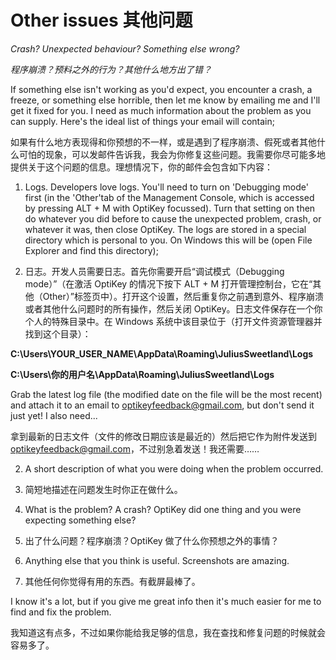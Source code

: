 Other issues
其他问题
======

*Crash? Unexpected behaviour? Something else wrong?*

*程序崩溃？预料之外的行为？其他什么地方出了错？*

If something else isn't working as you'd expect, you encounter a crash, a freeze, or something else horrible, then let me know by emailing me and I'll get it fixed for you. I need as much information about the problem as you can supply. Here's the ideal list of things your email will contain;

如果有什么地方表现得和你预想的不一样，或是遇到了程序崩溃、假死或者其他什么可怕的现象，可以发邮件告诉我，我会为你修复这些问题。我需要你尽可能多地提供关于这个问题的信息。理想情况下，你的邮件会包含如下内容：

1. Logs. Developers love logs. You'll need to turn on 'Debugging mode' first (in the 'Other'tab of the Management Console, which is accessed by pressing ALT + M with OptiKey focussed). Turn that setting on then do whatever you did before to cause the unexpected problem, crash, or whatever it was, then close OptiKey. The logs are stored in a special directory which is personal to you. On Windows this will be (open File Explorer and find this directory);

1. 日志。开发人员需要日志。首先你需要开启“调试模式（Debugging mode）”（在激活 OptiKey 的情况下按下 ALT + M 打开管理控制台，它在“其他（Other）”标签页中）。打开这个设置，然后重复你之前遇到意外、程序崩溃或者其他什么问题时的所有操作，然后关闭 OptiKey。日志文件保存在一个你个人的特殊目录中。在 Windows 系统中该目录位于（打开文件资源管理器并找到这个目录）：

**C:\Users\YOUR_USER_NAME\AppData\Roaming\JuliusSweetland\Logs**

**C:\Users\你的用户名\AppData\Roaming\JuliusSweetland\Logs**

Grab the latest log file (the modified date on the file will be the most recent) and attach it to an email to [optikeyfeedback@gmail.com](mailto:optikeyfeedback@gmail.com), but don't send it just yet! I also need...

拿到最新的日志文件（文件的修改日期应该是最近的）然后把它作为附件发送到 [optikeyfeedback@gmail.com](mailto:optikeyfeedback@gmail.com)，不过别急着发送！我还需要……

2. A short description of what you were doing when the problem occurred.

1. 简短地描述在问题发生时你正在做什么。

3. What is the problem? A crash? OptiKey did one thing and you were expecting something else?

2. 出了什么问题？程序崩溃？OptiKey 做了什么你预想之外的事情？

4. Anything else that you think is useful. Screenshots are amazing.

3. 其他任何你觉得有用的东西。有截屏最棒了。

I know it's a lot, but if you give me great info then it's much easier for me to find and fix the problem.

我知道这有点多，不过如果你能给我足够的信息，我在查找和修复问题的时候就会容易多了。
